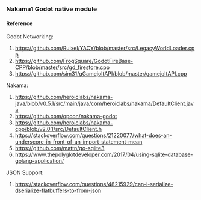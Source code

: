 ### Nakama1 Godot native module


#### Reference

Godot Networking:
  1. https://github.com/Ruixel/YACY/blob/master/src/LegacyWorldLoader.cpp
  2. https://github.com/FrogSquare/GodotFireBase-CPP/blob/master/src/gd_firestore.cpp
  3. https://github.com/sim31/gGamejoltAPI/blob/master/gamejoltAPI.cpp

Nakama:
  1. https://github.com/heroiclabs/nakama-java/blob/v0.5.1/src/main/java/com/heroiclabs/nakama/DefaultClient.java
  2. https://github.com/opcon/nakama-godot
  3. https://github.com/heroiclabs/nakama-cpp/blob/v2.0.1/src/DefaultClient.h
  4. https://stackoverflow.com/questions/21220077/what-does-an-underscore-in-front-of-an-import-statement-mean
  5. https://github.com/mattn/go-sqlite3
  6. https://www.thepolyglotdeveloper.com/2017/04/using-sqlite-database-golang-application/

JSON Support:
  1. https://stackoverflow.com/questions/48215929/can-i-serialize-dserialize-flatbuffers-to-from-json

